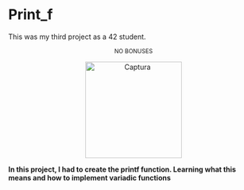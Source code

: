 # Print_f
This was my third project as a 42 student.

<p align="center">
<sub>NO BONUSES</sub>
</p>

<p align="center">
<img width="194" alt="Captura" src="https://github.com/shoganaix/42PushSwap/assets/123943292/a706aec1-2095-45b3-b583-19fbcaf614c9">
</p>

**In this project, I had to create the printf function. Learning what this means and how to implement variadic functions**




